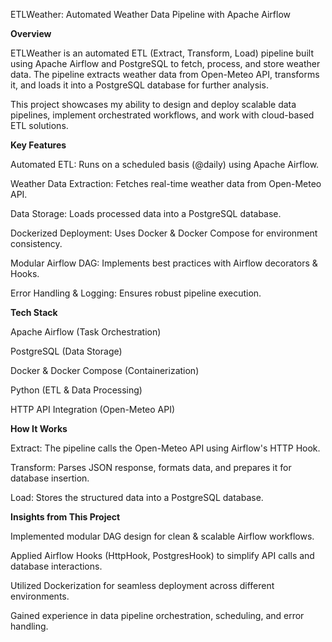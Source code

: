 ETLWeather: Automated Weather Data Pipeline with Apache Airflow

**Overview**

ETLWeather is an automated ETL (Extract, Transform, Load) pipeline built using Apache Airflow and PostgreSQL to fetch, process, and store weather data. The pipeline extracts weather data from Open-Meteo API, transforms it, and loads it into a PostgreSQL database for further analysis.

This project showcases my ability to design and deploy scalable data pipelines, implement orchestrated workflows, and work with cloud-based ETL solutions.

**Key Features**

Automated ETL: Runs on a scheduled basis (@daily) using Apache Airflow.

Weather Data Extraction: Fetches real-time weather data from Open-Meteo API.

Data Storage: Loads processed data into a PostgreSQL database.

Dockerized Deployment: Uses Docker & Docker Compose for environment consistency.

Modular Airflow DAG: Implements best practices with Airflow decorators & Hooks.

Error Handling & Logging: Ensures robust pipeline execution.

**Tech Stack**

Apache Airflow (Task Orchestration)

PostgreSQL (Data Storage)

Docker & Docker Compose (Containerization)

Python (ETL & Data Processing)

HTTP API Integration (Open-Meteo API)

**How It Works**

Extract: The pipeline calls the Open-Meteo API using Airflow's HTTP Hook.

Transform: Parses JSON response, formats data, and prepares it for database insertion.

Load: Stores the structured data into a PostgreSQL database. 

**Insights from This Project**

Implemented modular DAG design for clean & scalable Airflow workflows.

Applied Airflow Hooks (HttpHook, PostgresHook) to simplify API calls and database interactions.

Utilized Dockerization for seamless deployment across different environments.

Gained experience in data pipeline orchestration, scheduling, and error handling.
